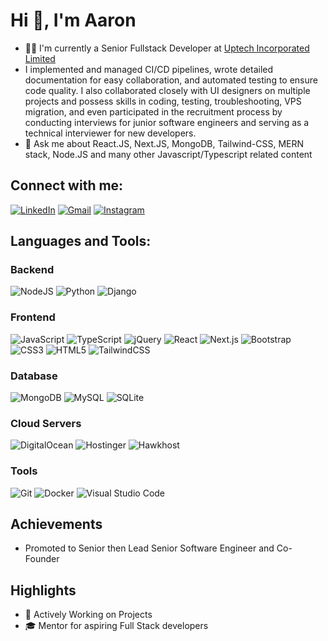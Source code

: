 # Hi 👋, I'm Aaron

- 👨‍💻 I'm currently a Senior Fullstack Developer at [Uptech Incorporated Limited](https://uptechincorp.com/)
- I implemented and managed CI/CD pipelines, wrote detailed documentation for easy collaboration, and automated testing to ensure code quality. I also collaborated closely with UI designers on multiple projects and possess skills in coding, testing, troubleshooting, VPS migration, and even participated in the recruitment process by conducting interviews for junior software engineers and serving as a technical interviewer for new developers.
- 🔭 Ask me about React.JS, Next.JS, MongoDB, Tailwind-CSS, MERN stack, Node.JS and many other Javascript/Typescript related content

## Connect with me:
[![LinkedIn](https://img.shields.io/badge/-LinkedIn-blue?style=flat&logo=linkedin)](https://www.linkedin.com/in/aaron-hazzard-70b399234/)
[![Gmail](https://img.shields.io/badge/-Gmail-red?style=flat&logo=gmail)](mailto:aaronhazzard2018@gmail.com)
[![Instagram](https://img.shields.io/badge/-Instagram-pink?style=flat&logo=instagram)](https://www.instagram.com/yuhboy._.aaron/)

## Languages and Tools:
### Backend
![NodeJS](https://img.shields.io/badge/-NodeJS-black?style=flat&logo=node.js)
![Python](https://img.shields.io/badge/-Python-black?style=flat&logo=python)
![Django](https://img.shields.io/badge/-Django-black?style=flat&logo=django)

### Frontend
![JavaScript](https://img.shields.io/badge/-JavaScript-black?style=flat&logo=javascript)
![TypeScript](https://img.shields.io/badge/-TypeScript-black?style=flat&logo=typescript)
![jQuery](https://img.shields.io/badge/-jQuery-black?style=flat&logo=jquery)
![React](https://img.shields.io/badge/-React-black?style=flat&logo=react)
![Next.js](https://img.shields.io/badge/-Next.js-black?style=flat&logo=next.js)
![Bootstrap](https://img.shields.io/badge/-Bootstrap-black?style=flat&logo=bootstrap)
![CSS3](https://img.shields.io/badge/-CSS3-black?style=flat&logo=css3)
![HTML5](https://img.shields.io/badge/-HTML5-black?style=flat&logo=html5)
![TailwindCSS](https://img.shields.io/badge/-TailwindCSS-black?style=flat&logo=tailwindcss)

### Database
![MongoDB](https://img.shields.io/badge/-MongoDB-black?style=flat&logo=mongodb)
![MySQL](https://img.shields.io/badge/-MySQL-black?style=flat&logo=mysql)
![SQLite](https://img.shields.io/badge/-SQLite-black?style=flat&logo=sqlite)

### Cloud Servers
![DigitalOcean](https://img.shields.io/badge/-DigitalOcean-0078FF?style=flat&logo=digitalocean)
![Hostinger](https://img.shields.io/badge/-Hostinger-0081FF?style=flat&logo=hostinger)
![Hawkhost](https://img.shields.io/badge/-Hawkhost-FFA500?style=flat&logo=hawkhost)

### Tools
![Git](https://img.shields.io/badge/-Git-black?style=flat&logo=git)
![Docker](https://img.shields.io/badge/-Docker-black?style=flat&logo=docker)
![Visual Studio Code](https://img.shields.io/badge/-Visual%20Studio%20Code-black?style=flat&logo=visualstudiocode)

## Achievements
- Promoted to Senior then Lead Senior Software Engineer and Co-Founder

## Highlights
- 🌟 Actively Working on Projects
- 🎓 Mentor for aspiring Full Stack developers
